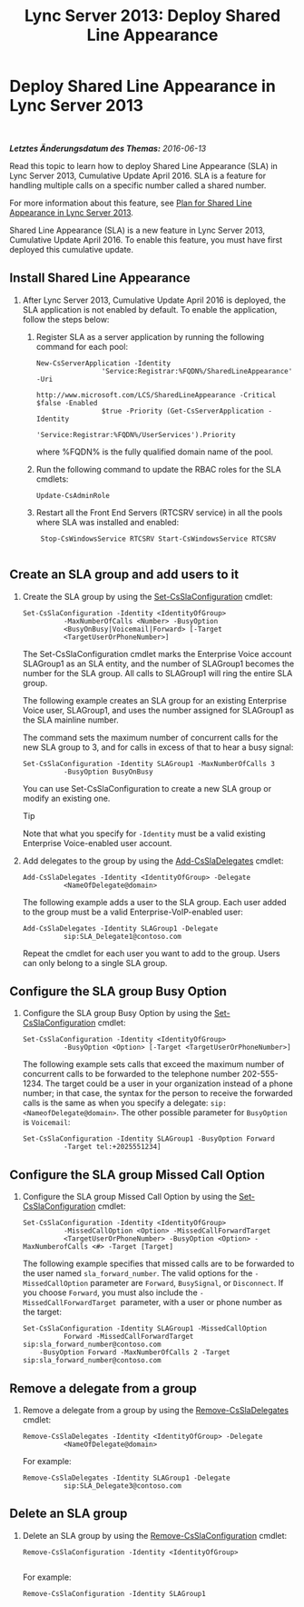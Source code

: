 ﻿---
title: 'Lync Server 2013: Deploy Shared Line Appearance'
TOCTitle: Deploy Shared Line Appearance
ms:assetid: 6666dfef-9ecf-4834-af6a-2d5da227dfa3
ms:mtpsurl: https://technet.microsoft.com/de-de/library/Mt712152(v=OCS.15)
ms:contentKeyID: 72522145
ms.date: 06/13/2016
mtps_version: v=OCS.15
ms.translationtype: HT
---

# Deploy Shared Line Appearance in Lync Server 2013

 

_**Letztes Änderungsdatum des Themas:** 2016-06-13_

Read this topic to learn how to deploy Shared Line Appearance (SLA) in Lync Server 2013, Cumulative Update April 2016. SLA is a feature for handling multiple calls on a specific number called a shared number.

For more information about this feature, see [Plan for Shared Line Appearance in Lync Server 2013](lync-server-2013-plan-for-shared-line-appearance.md).

Shared Line Appearance (SLA) is a new feature in Lync Server 2013, Cumulative Update April 2016. To enable this feature, you must have first deployed this cumulative update.

## Install Shared Line Appearance

1.  After Lync Server 2013, Cumulative Update April 2016 is deployed, the SLA application is not enabled by default. To enable the application, follow the steps below:
    
    1.  Register SLA as a server application by running the following command for each pool:
        
            New-CsServerApplication -Identity
                            'Service:Registrar:%FQDN%/SharedLineAppearance' -Uri
                            http://www.microsoft.com/LCS/SharedLineAppearance -Critical $false -Enabled
                            $true -Priority (Get-CsServerApplication -Identity
                            'Service:Registrar:%FQDN%/UserServices').Priority 
        
        where %FQDN% is the fully qualified domain name of the pool.
    
    2.  Run the following command to update the RBAC roles for the SLA cmdlets:
        
            Update-CsAdminRole 
    
    3.  Restart all the Front End Servers (RTCSRV service) in all the pools where SLA was installed and enabled:
        
        ``` 
         Stop-CsWindowsService RTCSRV Start-CsWindowsService RTCSRV
                        
        ```

## Create an SLA group and add users to it

1.  Create the SLA group by using the [Set-CsSlaConfiguration](https://docs.microsoft.com/en-us/powershell/module/skype/set-csslaconfiguration) cmdlet:
    
        Set-CsSlaConfiguration -Identity <IdentityOfGroup>
                  -MaxNumberOfCalls <Number> -BusyOption
                  <BusyOnBusy|Voicemail|Forward> [-Target
                  <TargetUserOrPhoneNumber>]
    
    The Set-CsSlaConfiguration cmdlet marks the Enterprise Voice account SLAGroup1 as an SLA entity, and the number of SLAGroup1 becomes the number for the SLA group. All calls to SLAGroup1 will ring the entire SLA group.
    
    The following example creates an SLA group for an existing Enterprise Voice user, SLAGroup1, and uses the number assigned for SLAGroup1 as the SLA mainline number.
    
    The command sets the maximum number of concurrent calls for the new SLA group to 3, and for calls in excess of that to hear a busy signal:
    
        Set-CsSlaConfiguration -Identity SLAGroup1 -MaxNumberOfCalls 3
                  -BusyOption BusyOnBusy
    
    You can use Set-CsSlaConfiguration to create a new SLA group or modify an existing one.
    

    > [!TIP]
    > Note that what you specify for <CODE>-Identity</CODE> must be a valid existing Enterprise Voice-enabled user account.



2.  Add delegates to the group by using the [Add-CsSlaDelegates](https://docs.microsoft.com/en-us/powershell/module/skype/add-cssladelegates) cmdlet:
    
        Add-CsSlaDelegates -Identity <IdentityOfGroup> -Delegate
                  <NameOfDelegate@domain>
    
    The following example adds a user to the SLA group. Each user added to the group must be a valid Enterprise-VoIP-enabled user:
    
        Add-CsSlaDelegates -Identity SLAGroup1 -Delegate
                  sip:SLA_Delegate1@contoso.com
    
    Repeat the cmdlet for each user you want to add to the group. Users can only belong to a single SLA group.

## Configure the SLA group Busy Option

1.  Configure the SLA group Busy Option by using the [Set-CsSlaConfiguration](https://docs.microsoft.com/en-us/powershell/module/skype/set-csslaconfiguration) cmdlet:
    
        Set-CsSlaConfiguration -Identity <IdentityOfGroup>
                  -BusyOption <Option> [-Target <TargetUserOrPhoneNumber>]
    
    The following example sets calls that exceed the maximum number of concurrent calls to be forwarded to the telephone number 202-555-1234. The target could be a user in your organization instead of a phone number; in that case, the syntax for the person to receive the forwarded calls is the same as when you specify a delegate: `sip:<NameofDelegate@domain>`. The other possible parameter for `BusyOption` is `Voicemail`:
    
        Set-CsSlaConfiguration -Identity SLAGroup1 -BusyOption Forward
                  -Target tel:+2025551234]

## Configure the SLA group Missed Call Option

1.  Configure the SLA group Missed Call Option by using the [Set-CsSlaConfiguration](https://docs.microsoft.com/en-us/powershell/module/skype/set-csslaconfiguration) cmdlet:
    
        Set-CsSlaConfiguration -Identity <IdentityOfGroup> 
                  -MissedCallOption <Option> -MissedCallForwardTarget
                  <TargetUserOrPhoneNumber> -BusyOption <Option> -MaxNumberofCalls <#> -Target [Target]
    
    The following example specifies that missed calls are to be forwarded to the user named `sla_forward_number`. The valid options for the `-MissedCallOption` parameter are `Forward`, `BusySignal`, or `Disconnect`. If you choose `Forward`, you must also include the `-MissedCallForwardTarget `parameter, with a user or phone number as the target:
    
        Set-CsSlaConfiguration -Identity SLAGroup1 -MissedCallOption
                  Forward -MissedCallForwardTarget sip:sla_forward_number@contoso.com 
            -BusyOption Forward -MaxNumberOfCalls 2 -Target sip:sla_forward_number@contoso.com 

## Remove a delegate from a group

1.  Remove a delegate from a group by using the [Remove-CsSlaDelegates](https://docs.microsoft.com/en-us/powershell/module/skype/remove-cssladelegates) cmdlet:
    
        Remove-CsSlaDelegates -Identity <IdentityOfGroup> -Delegate
                  <NameOfDelegate@domain>
    
    For example:
    
        Remove-CsSlaDelegates -Identity SLAGroup1 -Delegate
                  sip:SLA_Delegate3@contoso.com

## Delete an SLA group

1.  Delete an SLA group by using the [Remove-CsSlaConfiguration](https://docs.microsoft.com/en-us/powershell/module/skype/remove-csslaconfiguration?view=skype-ps) cmdlet:
    
    ``` 
    Remove-CsSlaConfiguration -Identity <IdentityOfGroup>
              
    ```
    
    For example:
    
        Remove-CsSlaConfiguration -Identity SLAGroup1


